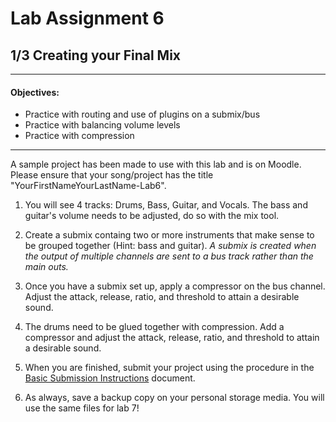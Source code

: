 # Lab Assignment 6
## 1/3 Creating your Final Mix

---

#### Objectives:
  * Practice with routing and use of plugins on a submix/bus
  * Practice with balancing volume levels
  * Practice with compression

---

A sample project has been made to use with this lab and is on Moodle. Please ensure that your song/project has the title "YourFirstNameYourLastName-Lab6".

1. You will see 4 tracks: Drums, Bass, Guitar, and Vocals. The bass and guitar's volume needs to be adjusted, do so with the mix tool.

2. Create a submix containg two or more instruments that make sense to be grouped together (Hint: bass and guitar).
*A submix is created when the output of multiple channels are sent to a bus track rather than the main outs.*

3. Once you have a submix set up, apply a compressor on the bus channel. Adjust the attack, release, ratio, and threshold to attain a desirable sound.

4. The drums need to be glued together with compression. Add a compressor and adjust the attack, release, ratio, and threshold to attain a desirable sound.

5. When you are finished, submit your project using the procedure in the [Basic Submission Instructions](../DAW-instructions/basic-submission-instructions.md#submitting-a-song) document.

6. As always, save a backup copy on your personal storage media. You will use the same files for lab 7!
